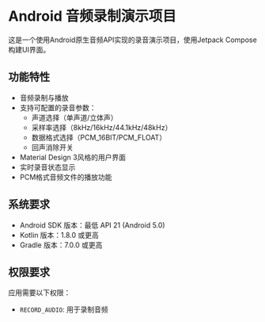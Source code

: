 # Android 音频录制演示项目

这是一个使用Android原生音频API实现的录音演示项目，使用Jetpack Compose构建UI界面。

## 功能特性

- 音频录制与播放
- 支持可配置的录音参数：
  - 声道选择（单声道/立体声）
  - 采样率选择（8kHz/16kHz/44.1kHz/48kHz）
  - 数据格式选择（PCM_16BIT/PCM_FLOAT）
  - 回声消除开关
- Material Design 3风格的用户界面
- 实时录音状态显示
- PCM格式音频文件的播放功能

## 系统要求

- Android SDK 版本：最低 API 21 (Android 5.0)
- Kotlin 版本：1.8.0 或更高
- Gradle 版本：7.0.0 或更高

## 权限要求

应用需要以下权限：
- `RECORD_AUDIO`: 用于录制音频
